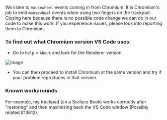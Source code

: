 We listen to `mousewheel` events coming in from Chromium. It is Chromium's job to emit `mousewheel` events when using two fingers on the trackpad. Closing here because there is no possible code change we can do in our code to make this work. If you experience issues, please look into reporting them to Chromium.

### To find out what Chromium version VS Code uses:

* Go to `Help` > `About` and look for the Renderer version

![image](https://cloud.githubusercontent.com/assets/5047891/22174828/fd47b564-dfe7-11e6-9a55-a119b4b08c3b.png)

* You can then proceed to install Chromium at the same version and try if your problem reproduces in that version.

### Known workarounds

For example, my trackpad (on a Surface Book) works correctly after "restoring" and then maximizing back the VS Code window (Possibly related #13612).
